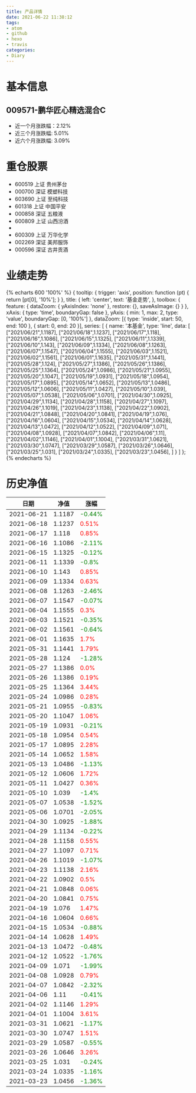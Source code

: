 ```yaml
---
title: 产品详情
date: 2021-06-22 11:38:12
tags:
- atom
- github
- hexo
- travis
categories:
- Diary
---
```


# 基本信息
## 009571-鹏华匠心精选混合C
- 近一个月涨跌幅：2.12%
- 近三个月涨跌幅: 5.01%
- 近六个月涨跌幅: 3.09%

# 重仓股票
- 600519 上证 贵州茅台
- 000700 深证 模塑科技
- 603690 上证 至纯科技
- 601318 上证 中国平安
- 000858 深证 五粮液
- 600809 上证 山西汾酒
- 
- 600309 上证 万华化学
- 002269 深证 美邦服饰
- 000596 深证 古井贡酒
# 业绩走势

{% echarts 600 '100%' %}
{
  tooltip: {
        trigger: 'axis',
        position: function (pt) {
            return [pt[0], '10%'];
        }
    },
    title: {
        left: 'center',
        text: '基金走势',
    },
    toolbox: {
        feature: {
            dataZoom: {
                yAxisIndex: 'none'
            },
            restore: {},
            saveAsImage: {}
        }
    },
    xAxis: {
        type: 'time',
        boundaryGap: false
    },
    yAxis: {
        min: 1,
        max: 2,
        type: 'value',
        boundaryGap: [0, '100%']
    },
    dataZoom: [{
        type: 'inside',
        start: 50,
        end: 100
    }, {
        start: 0,
        end: 20
    }],
    series: [
        {
            name: '本基金',
            type: 'line',
            data: [
["2021/06/21",1.1187],
["2021/06/18",1.1237],
["2021/06/17",1.118],
["2021/06/16",1.1086],
["2021/06/15",1.1325],
["2021/06/11",1.1339],
["2021/06/10",1.143],
["2021/06/09",1.1334],
["2021/06/08",1.1263],
["2021/06/07",1.1547],
["2021/06/04",1.1555],
["2021/06/03",1.1521],
["2021/06/02",1.1561],
["2021/06/01",1.1635],
["2021/05/31",1.1441],
["2021/05/28",1.124],
["2021/05/27",1.1386],
["2021/05/26",1.1386],
["2021/05/25",1.1364],
["2021/05/24",1.0986],
["2021/05/21",1.0955],
["2021/05/20",1.1047],
["2021/05/19",1.0931],
["2021/05/18",1.0954],
["2021/05/17",1.0895],
["2021/05/14",1.0652],
["2021/05/13",1.0486],
["2021/05/12",1.0606],
["2021/05/11",1.0427],
["2021/05/10",1.039],
["2021/05/07",1.0538],
["2021/05/06",1.0701],
["2021/04/30",1.0925],
["2021/04/29",1.1134],
["2021/04/28",1.1158],
["2021/04/27",1.1097],
["2021/04/26",1.1019],
["2021/04/23",1.1138],
["2021/04/22",1.0902],
["2021/04/21",1.0848],
["2021/04/20",1.0841],
["2021/04/19",1.076],
["2021/04/16",1.0604],
["2021/04/15",1.0534],
["2021/04/14",1.0628],
["2021/04/13",1.0472],
["2021/04/12",1.0522],
["2021/04/09",1.071],
["2021/04/08",1.0928],
["2021/04/07",1.0842],
["2021/04/06",1.11],
["2021/04/02",1.1146],
["2021/04/01",1.1004],
["2021/03/31",1.0621],
["2021/03/30",1.0747],
["2021/03/29",1.0587],
["2021/03/26",1.0646],
["2021/03/25",1.031],
["2021/03/24",1.0335],
["2021/03/23",1.0456],
]
        }
    ]
};
{% endecharts %}

# 历史净值

| 日期 | 净值 | 涨幅 |
| --- | --- | --- |
|2021-06-21|1.1187|<font color=green>-0.44%</font>|
|2021-06-18|1.1237|<font color=red>0.51%</font>|
|2021-06-17|1.118|<font color=red>0.85%</font>|
|2021-06-16|1.1086|<font color=green>-2.11%</font>|
|2021-06-15|1.1325|<font color=green>-0.12%</font>|
|2021-06-11|1.1339|<font color=green>-0.8%</font>|
|2021-06-10|1.143|<font color=red>0.85%</font>|
|2021-06-09|1.1334|<font color=red>0.63%</font>|
|2021-06-08|1.1263|<font color=green>-2.46%</font>|
|2021-06-07|1.1547|<font color=green>-0.07%</font>|
|2021-06-04|1.1555|<font color=red>0.3%</font>|
|2021-06-03|1.1521|<font color=green>-0.35%</font>|
|2021-06-02|1.1561|<font color=green>-0.64%</font>|
|2021-06-01|1.1635|<font color=red>1.7%</font>|
|2021-05-31|1.1441|<font color=red>1.79%</font>|
|2021-05-28|1.124|<font color=green>-1.28%</font>|
|2021-05-27|1.1386|<font color=red>0.0%</font>|
|2021-05-26|1.1386|<font color=red>0.19%</font>|
|2021-05-25|1.1364|<font color=red>3.44%</font>|
|2021-05-24|1.0986|<font color=red>0.28%</font>|
|2021-05-21|1.0955|<font color=green>-0.83%</font>|
|2021-05-20|1.1047|<font color=red>1.06%</font>|
|2021-05-19|1.0931|<font color=green>-0.21%</font>|
|2021-05-18|1.0954|<font color=red>0.54%</font>|
|2021-05-17|1.0895|<font color=red>2.28%</font>|
|2021-05-14|1.0652|<font color=red>1.58%</font>|
|2021-05-13|1.0486|<font color=green>-1.13%</font>|
|2021-05-12|1.0606|<font color=red>1.72%</font>|
|2021-05-11|1.0427|<font color=red>0.36%</font>|
|2021-05-10|1.039|<font color=green>-1.4%</font>|
|2021-05-07|1.0538|<font color=green>-1.52%</font>|
|2021-05-06|1.0701|<font color=green>-2.05%</font>|
|2021-04-30|1.0925|<font color=green>-1.88%</font>|
|2021-04-29|1.1134|<font color=green>-0.22%</font>|
|2021-04-28|1.1158|<font color=red>0.55%</font>|
|2021-04-27|1.1097|<font color=red>0.71%</font>|
|2021-04-26|1.1019|<font color=green>-1.07%</font>|
|2021-04-23|1.1138|<font color=red>2.16%</font>|
|2021-04-22|1.0902|<font color=red>0.5%</font>|
|2021-04-21|1.0848|<font color=red>0.06%</font>|
|2021-04-20|1.0841|<font color=red>0.75%</font>|
|2021-04-19|1.076|<font color=red>1.47%</font>|
|2021-04-16|1.0604|<font color=red>0.66%</font>|
|2021-04-15|1.0534|<font color=green>-0.88%</font>|
|2021-04-14|1.0628|<font color=red>1.49%</font>|
|2021-04-13|1.0472|<font color=green>-0.48%</font>|
|2021-04-12|1.0522|<font color=green>-1.76%</font>|
|2021-04-09|1.071|<font color=green>-1.99%</font>|
|2021-04-08|1.0928|<font color=red>0.79%</font>|
|2021-04-07|1.0842|<font color=green>-2.32%</font>|
|2021-04-06|1.11|<font color=green>-0.41%</font>|
|2021-04-02|1.1146|<font color=red>1.29%</font>|
|2021-04-01|1.1004|<font color=red>3.61%</font>|
|2021-03-31|1.0621|<font color=green>-1.17%</font>|
|2021-03-30|1.0747|<font color=red>1.51%</font>|
|2021-03-29|1.0587|<font color=green>-0.55%</font>|
|2021-03-26|1.0646|<font color=red>3.26%</font>|
|2021-03-25|1.031|<font color=green>-0.24%</font>|
|2021-03-24|1.0335|<font color=green>-1.16%</font>|
|2021-03-23|1.0456|<font color=green>-1.36%</font>|
